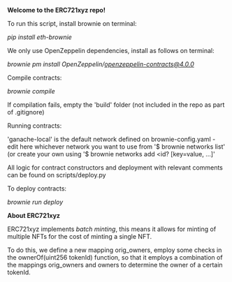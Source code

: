 <b> Welcome to the ERC721xyz repo! </b>

To run this script, install brownie on terminal:

<i> pip install eth-brownie </i>

We only use OpenZeppelin dependencies, install as follows on terminal:

<i> brownie pm install OpenZeppelin/openzeppelin-contracts@4.0.0 </i>

Compile contracts:

<i> brownie compile </i>

If compilation fails, empty the 'build' folder (not included in the repo as part of .gitignore)

Running contracts:

'ganache-local' is the default network defined on brownie-config.yaml - edit here whichever network you want to use
from '$ brownie networks list' (or create your own using '$ brownie networks add <env> <id? [key=value, ...]'

All logic for contract constructors and deployment with relevant comments can be found on scripts/deploy.py

To deploy contracts:

<i> brownie run deploy </i>

**About ERC721xyz**

ERC721xyz implements _batch minting_, this means it allows for minting of multiple NFTs for the cost of minting
a single NFT.

To do this, we define a new mapping orig_owners, employ some checks in the ownerOf(uint256 tokenId) function, so that
it employs a combination of the mappings orig_owners and owners to determine the owner of a certain tokenId.
